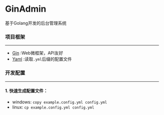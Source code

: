 # GinAdmin
基于Golang开发的后台管理系统

### 项目框架
---

- [Gin](https://github.com/gin-gonic/gin) :Web微框架，API友好
- [Yaml](https://github.com/go-yaml/yaml) :读取`.yml`后缀的配置文件


### 开发配置
---

#### 1. 快速生成配置文件：
- windows: `copy example.config.yml config.yml`
- linux: `cp example.config.yml config.yml`
